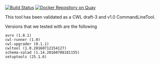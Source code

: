  [![Build Status](https://travis-ci.org/CancerCollaboratory/dockstore-tool-bwa-samse.svg)](https://travis-ci.org/CancerCollaboratory/dockstore-tool-bwa-samse)
 [![Docker Repository on Quay](https://quay.io/repository/collaboratory/dockstore-tool-bwa-samse/status "Docker Repository on Quay")](https://quay.io/repository/collaboratory/dockstore-tool-bwa-samse)

This tool has been validated as a CWL draft-3 and v1.0 CommandLineTool. 

Versions that we tested with are the following 
```
avro (1.8.1)
cwl-runner (1.0)
cwl-upgrader (0.1.1)
cwltool (1.0.20160712154127)
schema-salad (1.14.20160708181155)
setuptools (25.1.6)
```
